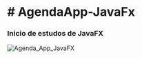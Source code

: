 <h1># AgendaApp-JavaFx</h1>

<h3>Inicio de estudos de JavaFX</h3>

<img src="https://i.imgur.com/BWFLcFP.jpg" alt="Agenda_App_JavaFX">
